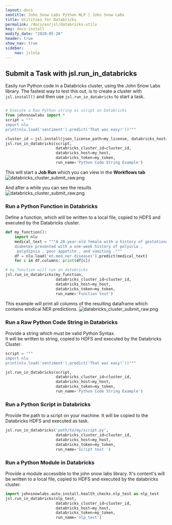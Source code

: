 ```yaml
---
layout: docs
seotitle: John Snow Labs Python NLP | John Snow Labs
title: Utilities for Databricks
permalink: /docs/en/jsl/databricks-utils
key: docs-install
modify_date: "2020-05-26"
header: true
show_nav: true
sidebar:
    nav: jslnlp
---
```


<div class="main-docs" markdown="1">

## Submit a Task with jsl.run_in_databricks
Easily run Python code in a Databricks cluster, using the John Snow Labs library. 
The fastest way to test this out, is to create a cluster with `jsl.install()` and then use `jsl.run_in_databricks` to start a task.
```python

# Execute a Raw Python string as script on Databricks
from johnsnowlabs import *
script = """
import nlu
print(nlu.load('sentiment').predict('That was easy!'))"""

cluster_id = jsl.install(json_license_path=my_license, databricks_host=my_host,databricks_token=my_token)
jsl.run_in_databricks(script,
                      databricks_cluster_id=cluster_id,
                      databricks_host=my_host,
                      databricks_token=my_token,
                      run_name='Python Code String Example')

```
This will start a **Job Run** which you can view in the **Workflows tab**
![databricks_cluster_submit_raw.png](/assets/images/jsl_lib/databricks_utils/submit_raw_str.png)

And after a while you can see the results 
![databricks_cluster_submit_raw.png](/assets/images/jsl_lib/databricks_utils/submit_raw_str_result.png)


### Run a Python Function in Databricks

Define a function, which will be written to a local file, copied to HDFS and executed by the Databricks cluster.

```python
def my_function():
    import nlu
    medical_text = """A 28-year-old female with a history of gestational 
    diabetes presented with a one-week history of polyuria ,
     polydipsia , poor appetite , and vomiting ."""
    df = nlu.load('en.med_ner.diseases').predict(medical_text)
    for c in df.columns: print(df[c])

# my_function will run on databricks
jsl.run_in_databricks(my_function,
                      databricks_cluster_id=cluster_id,
                      databricks_host=my_host,
                      databricks_token=my_token,
                      run_name='Function test')

```
This example will print all columns of the resulting dataframe which contains emdical NER predictions.
![databricks_cluster_submit_raw.png](/assets/images/jsl_lib/databricks_utils/submit_func.png)


### Run a Raw Python Code String in Databricks
Provide a string which must be valid Python Syntax.    
It will be written to string, copied to HDFS and executed by the Databricks Cluster.

```python
script = """
import nlu
print(nlu.load('sentiment').predict('That was easy!'))"""

jsl.run_in_databricks(script,
                      databricks_cluster_id=cluster_id,
                      databricks_host=my_host,
                      databricks_token=my_token,
                      run_name='Python Code String Example')

```


### Run a Python Script in Databricks
Provide the path to a script on your machine. It will be copied to the Databricks HDFS and executed as task.
```python
jsl.run_in_databricks('path/to/my/script.py',
                      databricks_cluster_id=cluster_id,
                      databricks_host=my_host,
                      databricks_token=my_token,
                      run_name='Script test ')
```

### Run a Python Module in Databricks

Provide a module accessible to the john snow labs library.
It's content's will be written to a local file, copied to HDFS and executed by the databricks cluster.

```python
import johnsnowlabs.auto_install.health_checks.nlp_test as nlp_test
jsl.run_in_databricks(nlp_test,
                      databricks_cluster_id=cluster_id,
                      databricks_host=my_host,
                      databricks_token=my_token,
                      run_name='nlp_test')
```


</div>